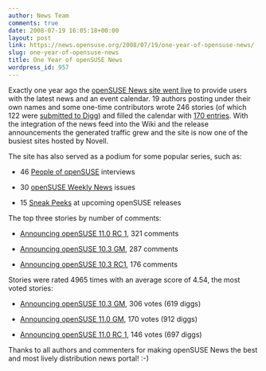 ```yaml
---
author: News Team
comments: true
date: 2008-07-19 16:05:18+00:00
layout: post
link: https://news.opensuse.org/2008/07/19/one-year-of-opensuse-news/
slug: one-year-of-opensuse-news
title: One Year of openSUSE News
wordpress_id: 957
---
```


Exactly one year ago the [openSUSE News site went live](//lists.opensuse.org/opensuse-announce/2007-07/msg00004.html) to provide users with the latest news and an event calendar. 19 authors posting under their own names and some one-time contributors wrote 246 stories (of which 122 were [submitted to Digg](//digg.com/search?s=news.opensuse.org&submit=Search&section=news&type=url&area=all&sort=most)) and filled the calendar with [170 entries](//news.opensuse.org/category/events/event-calendar/). With the integration of the news feed into the Wiki and the release announcements the generated traffic grew and the site is now one of the busiest sites hosted by Novell.

<!-- more -->The site has also served as a podium for some popular series, such as:



	
  * 46 [People of openSUSE](//news.opensuse.org/category/people-of-opensuse/) interviews

	
  * 30 [openSUSE Weekly News](//news.opensuse.org/category/weekly-news/) issues

	
  * 15 [Sneak Peeks](//news.opensuse.org/category/sneak-peeks/) at upcoming openSUSE releases


The top three stories by number of comments:

	
  * [Announcing openSUSE 11.0 RC 1](//news.opensuse.org/2008/05/29/announcing-opensuse-110-rc-1/), 321 comments

	
  * [Announcing openSUSE 10.3 GM](//news.opensuse.org/2007/10/04/announcing-opensuse-103-gm/), 287 comments

	
  * [Announcing openSUSE 10.3 RC1](//news.opensuse.org/2007/09/20/announcing-opensuse-103-rc1/), 176 comments


Stories were rated 4965 times with an average score of 4.54, the most voted stories:

	
  * [Announcing openSUSE 10.3 GM](//news.opensuse.org/2007/10/04/announcing-opensuse-103-gm/), 306 votes (619 diggs)

	
  * [Announcing openSUSE 11.0 GM](//news.opensuse.org/2008/06/19/announcing-opensuse-110-gm/), 170 votes (912 diggs)

	
  * [Announcing openSUSE 11.0 RC 1](//news.opensuse.org/2008/05/29/announcing-opensuse-110-rc-1/), 146 votes (697 diggs)


Thanks to all authors and commenters for making openSUSE News the best and most lively distribution news portal! :-)
